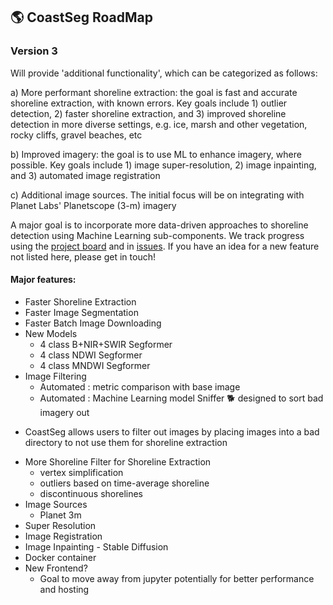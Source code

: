 ## :earth_americas: CoastSeg RoadMap

### Version 3

Will provide 'additional functionality', which can be categorized as follows:

a) More performant shoreline extraction: the goal is fast and accurate shoreline extraction, with known errors. Key goals include 1) outlier detection, 2) faster shoreline extraction, and 3) improved shoreline detection in more diverse settings, e.g. ice, marsh and other vegetation, rocky cliffs, gravel beaches, etc

b) Improved imagery: the goal is to use ML to enhance imagery, where possible. Key goals include 1) image super-resolution, 2) image inpainting, and 3) automated image registration

c) Additional image sources. The initial focus will be on integrating with Planet Labs' Planetscope (3-m) imagery

A major goal is to incorporate more data-driven approaches to shoreline detection using Machine Learning sub-components. We track progress using the [project board](https://github.com/orgs/Doodleverse/projects/5/views/2) and in [issues](https://github.com/Doodleverse/CoastSeg/issues). If you have an idea for a new feature not listed here, please get in touch!

#### Major features:

- Faster Shoreline Extraction
- Faster Image Segmentation
- Faster Batch Image Downloading
- New Models
  - 4 class B+NIR+SWIR Segformer
  - 4 class NDWI Segformer
  - 4 class MNDWI Segformer
- Image Filtering
  - Automated : metric comparison with base image
  - Automated : Machine Learning model Sniffer 🐕 designed to sort bad imagery out

* CoastSeg allows users to filter out images by placing images into a bad directory to not use them for shoreline extraction

- More Shoreline Filter for Shoreline Extraction
  - vertex simplification
  - outliers based on time-average shoreline
  - discontinuous shorelines
- Image Sources
  - Planet 3m
- Super Resolution
- Image Registration
- Image Inpainting - Stable Diffusion
- Docker container
- New Frontend?
  - Goal to move away from jupyter potentially for better performance and hosting
